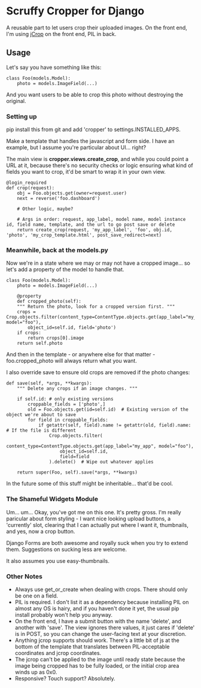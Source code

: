 Scruffy Cropper for Django
==========================

A reusable part to let users crop their uploaded images. On the front end, I'm using [jCrop](http://deepliquid.com/content/Jcrop.html) on the front end, PIL in back.

## Usage

Let's say you have something like this:

    class Foo(models.Model):
        photo = models.ImageField(...)

And you want users to be able to crop this photo without destroying the original.

### Setting up

pip install this from git and add 'cropper' to settings.INSTALLED_APPS.

Make a template that handles the javascript and form side. I have an example, but I assume you're particular about UI... right?

The main view is **cropper.views.create_crop**, and while you could point a URL at it, because there's no security checks or logic ensuring what kind of fields you want to crop, it'd be smart to wrap it in your own view.

    @login_required
    def crop(request):
        obj = Foo.objects.get(owner=request.user)
        next = reverse('foo.dashboard')

        # Other logic, maybe?

        # Args in order: request, app_label, model name, model instance id, field name, template, and the url to go post save or delete
        return create_crop(request, 'my_app_label', 'foo', obj.id, 'photo', 'my_crop_template.html', post_save_redirect=next)

### Meanwhile, back at the models.py

Now we're in a state where we may or may not have a cropped image... so let's add a property of the model to handle that.

    class Foo(models.Model):
        photo = models.ImageField(...)

        @property
        def cropped_photo(self):
        """ Return the photo, look for a cropped version first. """
        crops = Crop.objects.filter(content_type=ContentType.objects.get(app_label="my_app", model="foo"), 
            object_id=self.id, field='photo')
        if crops:
            return crops[0].image
        return self.photo

And then in the template - or anywhere else for that matter - foo.cropped_photo will always return what you want.

I also override save to ensure old crops are removed if the photo changes:

    def save(self, *args, **kwargs):
        """ Delete any crops if an image changes. """

        if self.id: # only existing versions
            croppable_fields = ['photo',]
            old = Foo.objects.get(id=self.id)  # Existing version of the object we're about to save
            for field in croppable_fields:
                if getattr(self, field).name != getattr(old, field).name: # If the file is different
                    Crop.objects.filter(
                        content_type=ContentType.objects.get(app_label="my_app", model="foo"), 
                        object_id=self.id, 
                        field=field
                    ).delete()  # Wipe out whatever applies

        return super(Foo, self).save(*args, **kwargs)

In the future some of this stuff might be inheritable... that'd be cool.

### The Shameful Widgets Module

Um... um... Okay, you've got me on this one. It's pretty gross. I'm really paricular about form styling - I want nice looking upload buttons, a 'currently' slot, clearing that I can actually put where I want it, thumbnails, and yes, now a crop button.

Django Forms are both awesome and royally suck when you try to extend them. Suggestions on sucking less are welcome.

It also assumes you use easy-thumbnails.


### Other Notes

* Always use get_or_create when dealing with crops. There should only be one on a field.
* PIL is required. I don't list it as a dependency because installing PIL on almost any OS is hairy, and if you haven't done it yet, the usual pip install probably won't help you anyway.
* On the front end, I have a submit button with the name 'delete', and another with 'save'. The view ignores there values, it just cares if 'delete' is in POST, so you can change the user-facing text at your discretion.
* Anything jcrop supports should work. There's a little bit of js at the bottom of the template that translates between PIL-acceptable coordinates and jcrop coordinates.
* The jcrop can't be applied to the image until ready state because the image being cropped has to be fully loaded, or the initial crop area winds up as 0x0.
* Responsive? Touch support? Absolutely.

